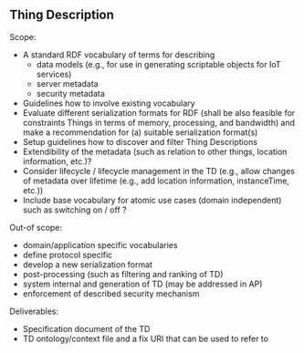 
## Thing Description
Scope:

* A standard RDF vocabulary of terms for describing
	* data models (e.g., for use in generating scriptable objects for IoT services)
	* server metadata
	* security metadata
* Guidelines how to involve existing vocabulary  
* Evaluate different serialization formats for RDF (shall be also feasible for constraints Things in terms of memory, processing, and bandwidth) and make a recommendation for (a) suitable serialization format(s)
* Setup guidelines how to discover and filter Thing Descriptions
* Extendibility of the metadata (such as relation to other things, location information, etc.)?
* Consider lifecycle / lifecycle management in the TD (e.g., allow changes of metadata over lifetime (e.g., add location information, instanceTime, etc.))
* Include base vocabulary for atomic use cases (domain independent) such as switching on / off ?



Out-of scope:
* domain/application specific vocabularies
* define protocol specific
* develop a new serialization format
* post-processing (such as filtering and ranking of TD)
* system internal and generation of TD (may be addressed in AP)
* enforcement of described security mechanism

Deliverables:
* Specification document of the TD
* TD ontology/context file and a fix URI that can be used to refer to
